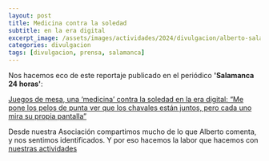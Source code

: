 ```yaml
---
layout: post
title: Medicina contra la soledad
subtitle: en la era digital
excerpt_image: /assets/images/actividades/2024/divulgacion/alberto-salamanca.jpg
categories: divulgacion
tags: [divulgacion, prensa, salamanca]
---
```

Nos hacemos eco de este reportaje publicado en el periódico <b>'Salamanca 24 horas'</b>:

[Juegos de mesa, una ‘medicina’ contra la soledad en la era digital: “Me pone los pelos de punta ver que los chavales están juntos, pero cada uno mira su propia pantalla”](/assets/images/actividades/2024/viernesnoche/swpartida.jpghttps://www.salamanca24horas.com/local/juegos-mesa-medicina-contra-soledad-en-era-digital-me-pone-pelos-punta-ver-chavales-estan-juntos-pero-cada-mira-su-propia-pantalla_15108298_102.html)

Desde nuestra Asociación compartimos mucho de lo que Alberto comenta, y nos sentimos identificados. Y por eso hacemos la labor que hacemos con [nuestras actividades](https://csibadajoz.github.io/future.html)
